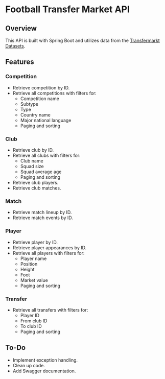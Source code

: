 # Football Transfer Market API

## Overview
This API is built with Spring Boot and utilizes data from the [Transfermarkt Datasets](https://github.com/dcaribou/transfermarkt-datasets?tab=readme-ov-file#%EF%B8%8F-frontends).

## Features

### Competition
- Retrieve competition by ID.
- Retrieve all competitions with filters for:
    - Competition name
    - Subtype
    - Type
    - Country name
    - Major national language
    - Paging and sorting

### Club
- Retrieve club by ID.
- Retrieve all clubs with filters for:
    - Club name
    - Squad size
    - Squad average age
    - Paging and sorting
- Retrieve club players.
- Retrieve club matches.

### Match
- Retrieve match lineup by ID.
- Retrieve match events by ID.

### Player
- Retrieve player by ID.
- Retrieve player appearances by ID.
- Retrieve all players with filters for:
    - Player name
    - Position
    - Height
    - Foot
    - Market value
    - Paging and sorting

### Transfer
- Retrieve all transfers with filters for:
    - Player ID
    - From club ID
    - To club ID
    - Paging and sorting

## To-Do
- Implement exception handling.
- Clean up code.
- Add Swagger documentation.
